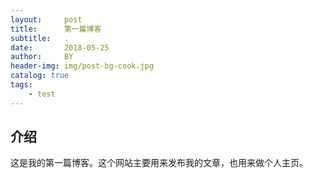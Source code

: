 ```yaml
---
layout:     post
title:      第一篇博客
subtitle:   .
date:       2018-05-25
author:     BY
header-img: img/post-bg-cook.jpg
catalog: true
tags:
    - test
---
```


## 介绍

这是我的第一篇博客。这个网站主要用来发布我的文章，也用来做个人主页。
